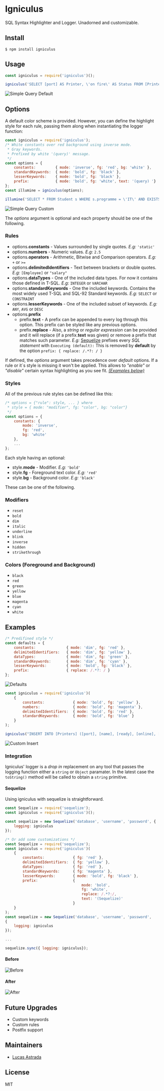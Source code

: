 # Igniculus
SQL Syntax Highlighter and Logger. Unadorned and customizable.

## Install

```console
$ npm install igniculus
```

## Usage

```js
const igniculus = require('igniculus')();

igniculus('SELECT [port] AS Printer, \'on fire\' AS Status FROM [Printers] P WHERE P."online" AND P."check"');
```

![Simple Query Default](https://raw.githubusercontent.com/Undre4m/igniculus/master/media/simple-query.png)

## Options

A default color scheme is provided. However, you can define the highlight style for each rule, passing them along when instantiating the logger function:

```js
const igniculus = require('igniculus');
/* White constants over red background using inverse mode.
 * Gray keywords.
 * Prefixed by white '(query)' message.
 */
const options = {
    constants:         { mode: 'inverse', fg: 'red', bg: 'white' },
    standardKeywords:  { mode: 'bold', fg: 'black' },
    lesserKeywords:    { mode: 'bold', fg: 'black' },
    prefix:            { mode: 'bold', fg: 'white', text: '(query) '}
};
const illumine = igniculus(options);

illumine('SELECT * FROM Student s WHERE s.programme = \'IT\' AND EXISTS (SELECT * FROM Enrolled e JOIN Class c ON c.code = e.code JOIN Tutor t ON t.tid = c.tid WHERE e.sid = s.sid AND t.name LIKE \'%Hoffman\')');
```

![Simple Query Custom](https://raw.githubusercontent.com/Undre4m/igniculus/master/media/subquery.png)

The _options_ argument is optional and each property should be one of the following.

### Rules

- options.**constants** - Values surrounded by single quotes. _E.g:_ `'static'` 
- options.**numbers** - Numeric values. _E.g:_ `2.5`
- options.**operators** - Arithmetic, Bitwise and Comparison operators. _E.g:_ `+` or `>=` 
- options.**delimitedIdentifiers** - Text between brackets or double quotes. _E.g:_ `[Employee]` or `"salary"` 
- options.**dataTypes** - One of the included data types. For now it contains those defined in T-SQL. _E.g:_ `INTEGER` or `VARCHAR`
- options.**standardKeywords** - One the included keywords. Contains the most widely used T-SQL and SQL-92 Standard keywords. _E.g:_ `SELECT` or `CONSTRAINT`
- options.**lesserKeywords** - One of the included subset of keywords. _E.g:_ `ANY`, `AVG` or `DESC` 
- options.**prefix**
  - prefix.**text** - A prefix can be appended to every log through this option. This prefix can be styled like any previous options.
  - prefix.**replace** - Also, a _string_ or _regular expression_ can be provided and it will replace (if a prefix.**text** was given) or remove a prefix that matches such parameter. _E.g:_ [Sequelize](https://www.npmjs.com/package/sequelize) prefixes every _SQL statement_ with `Executing (default):` This is removed by **default** by the option `prefix: { replace: /.*?: / }`

If defined, the _options_ argument takes precedence over _default_ options. If a rule or it´s style is missing it won't be applied. This allows to _"enable"_ or _"disable"_ certain syntax highlighting as you see fit. _[(Examples below)](https://www.npmjs.com/package/igniculus#examples)_

### Styles

All of the previous rule styles can be defined like this:

```js
/* options = {"rule": style, ... } where
 * style = { mode: "modifier", fg: "color", bg: "color"}
 */
const options = {
    constants: {
        mode: 'inverse',
        fg: 'red',
        bg: 'white'
    },
    ...
};
```

Each style having an optional:

- style.**mode** - Modifier. _E.g:_ `'bold'`
- style.**fg** - Foreground text color. _E.g:_ `'red'`
- style.**bg** - Background color. _E.g:_ `'black'`

These can be one of the following.

### Modifiers

- `reset`
- `bold`
- `dim`
- `italic`
- `underline`
- `blink`
- `inverse`
- `hidden`
- `strikethrough`

### Colors (Foreground and Background)

- `black`
- `red`
- `green`
- `yellow`
- `blue`
- `magenta`
- `cyan`
- `white`

## Examples

```js
/* Predifined style */
const defaults = {
    constants:              { mode: 'dim', fg: 'red' },
    delimitedIdentifiers:   { mode: 'dim', fg: 'yellow' },
    dataTypes:              { mode: 'dim', fg: 'green' },
    standardKeywords:       { mode: 'dim', fg: 'cyan' },
    lesserKeywords:         { mode: 'bold', fg: 'black' },
    prefix:                 { replace: /.*?: / }
};
```

![Defaults](https://raw.githubusercontent.com/Undre4m/igniculus/master/media/default.png)

```js
const igniculus = require('igniculus')(
    {
        constants:             { mode: 'bold', fg: 'yellow' },
        numbers:               { mode: 'bold', fg: 'magenta' },
        delimitedIdentifiers:  { mode: 'bold', fg: 'red' },
        standardKeywords:      { mode: 'bold', fg: 'blue' }
    }
);

igniculus("INSERT INTO [Printers] ([port], [name], [ready], [online], [check]) VALUES ('lp0', 'Bob Marley', 0, 1, 1)");
```

![Custom Insert](https://raw.githubusercontent.com/Undre4m/igniculus/master/media/simple-insert-custom.png)

### Integration

Igniculus' logger is a _drop in_ replacement on any tool that passes the logging function either a `string` or `Object` paramater. In the latest case the `toString()` method will be called to obtain a `string` primitive.

#### Sequelize

Using igniculus with sequelize is straightforward.

```js
const Sequelize = require('sequelize');
const igniculus = require('igniculus')();

const sequelize = new Sequelize('database', 'username', 'password', {
    logging: igniculus
});
```

```js
/* Or add some customizations */
const Sequelize = require('sequelize');
const igniculus = require('igniculus')(
    {
        constants:             { fg: 'red' },
        delimitedIdentifiers:  { fg: 'yellow' },
        dataTypes:             { fg: 'red' },
        standardKeywords:      { fg: 'magenta' },
        lesserKeywords:        { mode: 'bold', fg: 'black' },
        prefix:                {
                                   mode: 'bold',
                                   fg: 'white',
                                   replace: /.*?:/,
                                   text: '(Sequelize)'
                               }
    }
);
const sequelize = new Sequelize('database', 'username', 'password',
{
    logging: igniculus
});

...

sequelize.sync({ logging: igniculus});
```

#### Before
![Before](https://raw.githubusercontent.com/Undre4m/igniculus/master/media/sequelize-without.png)

#### After
![After](https://raw.githubusercontent.com/Undre4m/igniculus/master/media/sequelize-with.png)

## Future Upgrades

- Custom keywords
- Custom rules
- Postfix support

## Maintainers

- [Lucas Astrada](https://github.com/undre4m)

## License

MIT